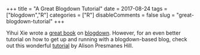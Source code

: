 +++
title = "A Great Blogdown Tutorial"
date = 2017-08-24
tags = ["blogdown","R"]
categories = ["R"]
disableComments = false
slug = "great-blogdown-tutorial"
+++

Yihui Xie wrote a [great book](https://bookdown.org/yihui/blogdown/) on [blogdown](https://github.com/rstudio/blogdown). However, for an even better tutorial on how to get up and running with a blogdown-based blog, check out this wonderful [tutorial](https://apreshill.rbind.io/post/up-and-running-with-blogdown/) by Alison Presmanes Hill.
